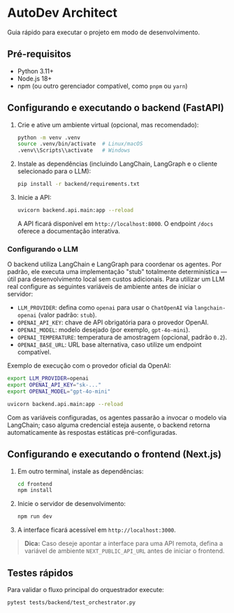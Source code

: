 # AutoDev Architect

Guia rápido para executar o projeto em modo de desenvolvimento.

## Pré-requisitos

- Python 3.11+
- Node.js 18+
- npm (ou outro gerenciador compatível, como `pnpm` ou `yarn`)

## Configurando e executando o backend (FastAPI)

1. Crie e ative um ambiente virtual (opcional, mas recomendado):

   ```bash
   python -m venv .venv
   source .venv/bin/activate  # Linux/macOS
   .venv\\Scripts\\activate   # Windows
   ```

2. Instale as dependências (incluindo LangChain, LangGraph e o cliente selecionado para o LLM):

   ```bash
   pip install -r backend/requirements.txt
   ```

3. Inicie a API:

   ```bash
   uvicorn backend.api.main:app --reload
   ```

   A API ficará disponível em `http://localhost:8000`. O endpoint `/docs` oferece a documentação interativa.

### Configurando o LLM

O backend utiliza LangChain e LangGraph para coordenar os agentes. Por padrão, ele executa uma implementação "stub" totalmente determinística — útil para desenvolvimento local sem custos adicionais. Para utilizar um LLM real configure as seguintes variáveis de ambiente antes de iniciar o servidor:

- `LLM_PROVIDER`: defina como `openai` para usar o `ChatOpenAI` via `langchain-openai` (valor padrão: `stub`).
- `OPENAI_API_KEY`: chave de API obrigatória para o provedor OpenAI.
- `OPENAI_MODEL`: modelo desejado (por exemplo, `gpt-4o-mini`).
- `OPENAI_TEMPERATURE`: temperatura de amostragem (opcional, padrão `0.2`).
- `OPENAI_BASE_URL`: URL base alternativa, caso utilize um endpoint compatível.

Exemplo de execução com o provedor oficial da OpenAI:

```bash
export LLM_PROVIDER=openai
export OPENAI_API_KEY="sk-..."
export OPENAI_MODEL="gpt-4o-mini"

uvicorn backend.api.main:app --reload
```

Com as variáveis configuradas, os agentes passarão a invocar o modelo via LangChain; caso alguma credencial esteja ausente, o backend retorna automaticamente às respostas estáticas pré-configuradas.

## Configurando e executando o frontend (Next.js)

1. Em outro terminal, instale as dependências:

   ```bash
   cd frontend
   npm install
   ```

2. Inicie o servidor de desenvolvimento:

   ```bash
   npm run dev
   ```

3. A interface ficará acessível em `http://localhost:3000`.

> **Dica:** Caso deseje apontar a interface para uma API remota, defina a variável de ambiente `NEXT_PUBLIC_API_URL` antes de iniciar o frontend.

## Testes rápidos

Para validar o fluxo principal do orquestrador execute:

```bash
pytest tests/backend/test_orchestrator.py
```
